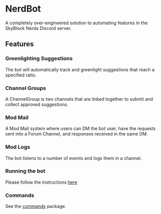 # NerdBot

A completely over-engineered solution to automating features in the SkyBlock Nerds Discord server.

## Features

### Greenlighting Suggestions

The bot will automatically track and greenlight suggestions that reach a specified ratio.

### Channel Groups

A ChannelGroup is two channels that are linked together to submit and collect approved suggestions.

### Mod Mail

A Mod Mail system where users can DM the bot user, have the requests sent into a Forum Channel, and responses received
in the same DM.

### Mod Logs

The bot listens to a number of events and logs them in a channel.

### Running the bot

Please follow the instructions [here](https://github.com/TheMGRF/NerdBot/blob/master/RUNNING.md)

### Commands

See the [commands](https://github.com/TheMGRF/NerdBot/tree/master/src/main/java/net/hypixel/nerdbot/command) package.
